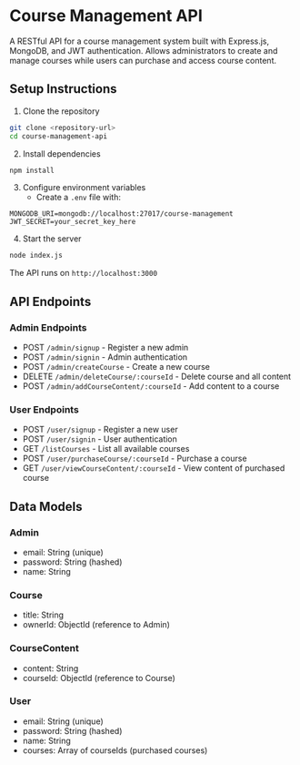 # Course Management API

A RESTful API for a course management system built with Express.js, MongoDB, and JWT authentication. Allows administrators to create and manage courses while users can purchase and access course content.

## Setup Instructions

1. Clone the repository
```bash
git clone <repository-url>
cd course-management-api
```

2. Install dependencies
```bash
npm install
```

3. Configure environment variables
   - Create a `.env` file with:
```
MONGODB_URI=mongodb://localhost:27017/course-management
JWT_SECRET=your_secret_key_here
```

4. Start the server
```bash
node index.js
```

The API runs on `http://localhost:3000`

## API Endpoints

### Admin Endpoints
- POST `/admin/signup` - Register a new admin
- POST `/admin/signin` - Admin authentication
- POST `/admin/createCourse` - Create a new course
- DELETE `/admin/deleteCourse/:courseId` - Delete course and all content
- POST `/admin/addCourseContent/:courseId` - Add content to a course

### User Endpoints
- POST `/user/signup` - Register a new user
- POST `/user/signin` - User authentication
- GET `/listCourses` - List all available courses
- POST `/user/purchaseCourse/:courseId` - Purchase a course
- GET `/user/viewCourseContent/:courseId` - View content of purchased course

## Data Models

### Admin
- email: String (unique)
- password: String (hashed)
- name: String

### Course
- title: String
- ownerId: ObjectId (reference to Admin)

### CourseContent
- content: String
- courseId: ObjectId (reference to Course)

### User
- email: String (unique)
- password: String (hashed)
- name: String
- courses: Array of courseIds (purchased courses)
